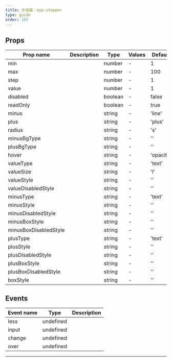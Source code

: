 ```yaml
---
title: 步进器：myp-stepper
type: guide
order: 157
---
```


## Props

| Prop name             | Description | Type    | Values | Default   |
| --------------------- | ----------- | ------- | ------ | --------- |
| min                   |             | number  | -      | 1         |
| max                   |             | number  | -      | 100       |
| step                  |             | number  | -      | 1         |
| value                 |             | number  | -      | 1         |
| disabled              |             | boolean | -      | false     |
| readOnly              |             | boolean | -      | true      |
| minus                 |             | string  | -      | 'line'    |
| plus                  |             | string  | -      | 'plus'    |
| radius                |             | string  | -      | 's'       |
| minusBgType           |             | string  | -      | ''        |
| plusBgType            |             | string  | -      | ''        |
| hover                 |             | string  | -      | 'opacity' |
| valueType             |             | string  | -      | 'text'    |
| valueSize             |             | string  | -      | 'l'       |
| valueStyle            |             | string  | -      | ''        |
| valueDisabledStyle    |             | string  | -      | ''        |
| minusType             |             | string  | -      | 'text'    |
| minusStyle            |             | string  | -      | ''        |
| minusDisabledStyle    |             | string  | -      | ''        |
| minusBoxStyle         |             | string  | -      | ''        |
| minusBoxDisabledStyle |             | string  | -      | ''        |
| plusType              |             | string  | -      | 'text'    |
| plusStyle             |             | string  | -      | ''        |
| plusDisabledStyle     |             | string  | -      | ''        |
| plusBoxStyle          |             | string  | -      | ''        |
| plusBoxDisabledStyle  |             | string  | -      | ''        |
| boxStyle              |             | string  | -      | ''        |

## Events

| Event name | Type      | Description |
| ---------- | --------- | ----------- |
| less       | undefined |
| input      | undefined |
| change     | undefined |
| over       | undefined |

---
